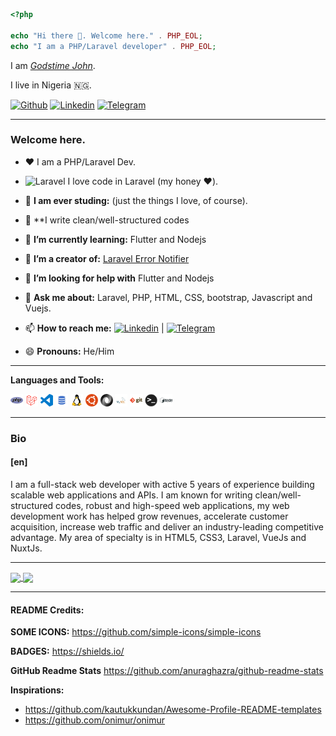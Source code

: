 
```php
<?php

echo "Hi there 👋. Welcome here." . PHP_EOL;
echo "I am a PHP/Laravel developer" . PHP_EOL;
```

I am [*Godstime John*](https://www.linkedin.com/in/godstime-john). 

I live in Nigeria 🇳🇬.

[![Github](https://img.shields.io/badge/-Github-black?style=social&logo=Github)](https://github.com/jgodstime)
[![Linkedin](https://img.shields.io/badge/-LinkedIn-blue?style=social&logo=Linkedin)](https://www.linkedin.com/in/godstime-john)
[![Telegram](https://img.shields.io/badge/-Telegram-blue?style=social&logo=Telegram)](https://telegram.me/godstimejohn)


---

### Welcome here.
- :heart: I am a PHP/Laravel Dev.
- ![Laravel](https://img.shields.io/badge/--white?logo=laravel) I love code in Laravel (my honey :heart:).

- :book: **I am ever studing:** (just the things I love, of course).
- 🔭 **I write clean/well-structured codes
- 🌱 **I’m currently learning:** Flutter and Nodejs
- 👯 **I’m a creator of:** [Laravel Error Notifier](https://github.com/jgodstime/laravel-error-notifier)
- 🤔 **I’m looking for help with** Flutter and Nodejs
- 💬 **Ask me about:** Laravel, PHP, HTML, CSS, bootstrap, Javascript and Vuejs.
- 📫 **How to reach me:** [![Linkedin](https://img.shields.io/badge/-LinkedIn-blue?style=social&logo=Linkedin)](https://www.linkedin.com/in/godstime-john) | [![Telegram](https://img.shields.io/badge/-Telegram-blue?style=social&logo=Telegram)](https://telegram.me/godstimejohn)
- 😄 **Pronouns:** He/Him
<!--
- ⚡ Fun fact: I love
-->

---
**Languages and Tools:**  

<!-- SOME ICONS https://github.com/simple-icons/simple-icons/tree/develop/icons -->
<code><img height="20" src="https://raw.githubusercontent.com/github/explore/80688e429a7d4ef2fca1e82350fe8e3517d3494d/topics/php/php.png"></code>
<code><img height="20" src="https://raw.githubusercontent.com/github/explore/80688e429a7d4ef2fca1e82350fe8e3517d3494d/topics/laravel/laravel.png"></code>
<code><img height="20" src="https://raw.githubusercontent.com/simple-icons/simple-icons/develop/icons/visualstudiocode.svg"></code>
<code><img height="20" src="https://raw.githubusercontent.com/github/explore/80688e429a7d4ef2fca1e82350fe8e3517d3494d/topics/sql/sql.png"></code>
<code><img height="20" src="https://raw.githubusercontent.com/github/explore/80688e429a7d4ef2fca1e82350fe8e3517d3494d/topics/linux/linux.png"></code>
<code><img height="20" src="https://raw.githubusercontent.com/github/explore/80688e429a7d4ef2fca1e82350fe8e3517d3494d/topics/ubuntu/ubuntu.png"></code>
<code><img height="20" src="https://raw.githubusercontent.com/github/explore/80688e429a7d4ef2fca1e82350fe8e3517d3494d/topics/json/json.png"></code>
<code><img height="20" src="https://raw.githubusercontent.com/github/explore/80688e429a7d4ef2fca1e82350fe8e3517d3494d/topics/mysql/mysql.png"></code>
<code><img height="20" src="https://raw.githubusercontent.com/github/explore/80688e429a7d4ef2fca1e82350fe8e3517d3494d/topics/git/git.png"></code>
<code><img height="20" src="https://raw.githubusercontent.com/github/explore/80688e429a7d4ef2fca1e82350fe8e3517d3494d/topics/terminal/terminal.png"></code>
<code><img height="20" src="https://raw.githubusercontent.com/github/explore/80688e429a7d4ef2fca1e82350fe8e3517d3494d/topics/bash/bash.png"></code>

---

### Bio

#### [en]
I am a full-stack web developer with active 5 years of experience building scalable web applications and APIs. I am known for writing clean/well-structured codes, robust and high-speed web applications, my web development work has helped grow revenues, accelerate customer acquisition, increase web traffic and deliver an industry-leading competitive advantage. My area of specialty is in HTML5, CSS3, Laravel, VueJs and NuxtJs. 

---

<!--

![Godstime's GitHub stats](https://github-readme-stats.vercel.app/api?username=jgodstime&show_icons=true&theme=radical)


[![Top Langs](https://github-readme-stats.vercel.app/api/top-langs/?username=jgodstime&layout=compact)](https://github.com/anuraghazra/github-readme-stats)

-->


<a href="https://github.com/jgodstime">
  <img align="center" src="https://github-readme-stats.vercel.app/api?username=jgodstime&count_private=true&show_icons=true&include_all_commits=true&show_icons=true&theme=radical" />
</a>
<a href="https://github.com/jgodstime">
  <img align="center" src="https://github-readme-stats.vercel.app/api/top-langs/?username=jgodstime&layout=compact&show_icons=true&theme=radical" />
</a>


---

#### README Credits:

**SOME ICONS:** https://github.com/simple-icons/simple-icons

**BADGES:** https://shields.io/

**GitHub Readme Stats** https://github.com/anuraghazra/github-readme-stats

**Inspirations:** 
- https://github.com/kautukkundan/Awesome-Profile-README-templates
- https://github.com/onimur/onimur
